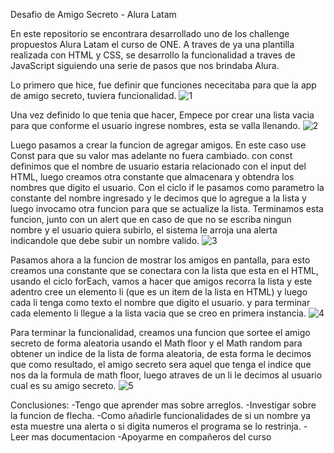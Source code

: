 Desafio de Amigo Secreto - Alura Latam

En este repositorio se encontrara desarrollado uno de los challenge propuestos Alura Latam el curso de ONE.
A traves de ya una plantilla realizada con HTML y CSS, se desarrollo la funcionalidad a traves de JavaScript siguiendo una serie de pasos que nos brindaba Alura.

Lo primero que hice, fue definir que funciones nececitaba para que la app de amigo secreto, tuviera funcionalidad.
![1](https://github.com/user-attachments/assets/048634ef-6dc4-4786-ae6b-6a2317deb7a8)

Una vez definido lo que tenia que hacer, Empece por crear una lista vacia para que conforme el usuario ingrese nombres, esta se valla llenando.
![2](https://github.com/user-attachments/assets/e9ab18aa-476d-4d74-81f6-287e76616def)

Luego pasamos a crear la funcion de agregar amigos. En este caso use Const para que su valor mas adelante no fuera cambiado. con const definimos que el nombre 
de usuario estaria relacionado con el input del HTML, luego creamos otra constante que almacenara y obtendra los nombres que digito el usuario.
Con el ciclo if le pasamos como parametro la constante del nombre ingresado y le decimos que lo agregue a la lista y luego invocamo otra funcion para que se
actualize la lista. Terminamos esta funcion, junto con un alert que en caso de que no se escriba ningun nombre y el usuario quiera subirlo, el sistema le arroja una alerta
indicandole que debe subir un nombre valido.
![3](https://github.com/user-attachments/assets/1f7689b7-7869-4306-839d-2779c5074ca9)

Pasamos ahora a la funcion de mostrar los amigos en pantalla, para esto creamos una constante que se conectara con la lista que esta en el HTML, usando el ciclo forEach,
vamos a hacer que amigos recorra la lista y este adentro cree un elemento li (que es un item de la lista en HTML) y luego cada li tenga como texto el nombre que digito el usuario.
y para terminar cada elemento li llegue a la lista vacia que se creo en primera instancia.
![4](https://github.com/user-attachments/assets/c5ca1959-3279-44fc-859f-2cd667e63984)

Para terminar la funcionalidad, creamos una funcion que sortee el amigo secreto de forma aleatoria usando el Math floor y el Math random para obtener un indice de la lista de forma
aleatoria, de esta forma le decimos que como resultado, el amigo secreto sera aquel que tenga el indice que nos da la formula de math floor, luego atraves de un li le decimos al 
usuario cual es su amigo secreto.
![5](https://github.com/user-attachments/assets/7f6f5c50-3c9f-43d2-90bf-39fb2c259c0c)

Conclusiones: 
-Tengo que aprender mas sobre arreglos.
-Investigar sobre la funcion de flecha.
-Como añadirle funcionalidades de si un nombre ya esta muestre una alerta o si digita numeros el programa se lo restrinja.
-Leer mas documentacion
-Apoyarme en compañeros del curso
